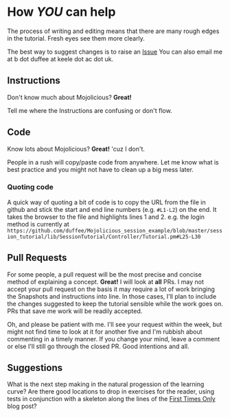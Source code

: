# How _YOU_ can help

The process of writing and editing means that there are many rough edges in the tutorial.
Fresh eyes see them more clearly.

The best way to suggest changes is to raise an
[Issue](https://github.com/duffee/Mojolicious_session_example/issues)
You can also email me at b dot duffee at keele dot ac dot uk.

## Instructions

Don't know much about Mojolicious?  **Great!**

Tell me where the Instructions are confusing or don't flow.

## Code

Know lots about Mojolicious?  **Great!**  'cuz I don't.

People in a rush will copy/paste code from anywhere.  Let me know
what is best practice and you might not have to clean up a big mess later.

### Quoting code

A quick way of quoting a bit of code is to copy the URL from the file in github
and stick the start and end line numbers (e.g. `#L1-L2`) on the end.
It takes the browser to the file and highlights lines 1 and 2.
e.g. the login method is currently at
`https://github.com/duffee/Mojolicious_session_example/blob/master/session_tutorial/lib/SessionTutorial/Controller/Tutorial.pm#L25-L30`

## Pull Requests

For some people, a pull request will be the most precise and concise method of
explaining a concept.  **Great!**  I will look at **all** PRs.
I may not accept your pull request on the basis it may require a lot of work
bringing the Snapshots and instructions into line.  In those cases, I'll
plan to include the changes suggested to keep the tutorial sensible
while the work goes on.  PRs that save me work will be readily accepted.

Oh, and please be patient with me.  I'll see your request within the week,
but might not find time to look at it for another five and I'm rubbish about
commenting in a timely manner.  If you change your mind, leave a comment or
else I'll still go through the closed PR.  Good intentions and all.

## Suggestions

What is the next step making in the natural progession of the learning curve?
Are there good locations to drop in exercises for the reader, 
using tests in conjunction with a skeleton along the lines of the 
[First Times Only](https://blog.kentcdodds.com/first-timers-only-78281ea47455)
blog post?

